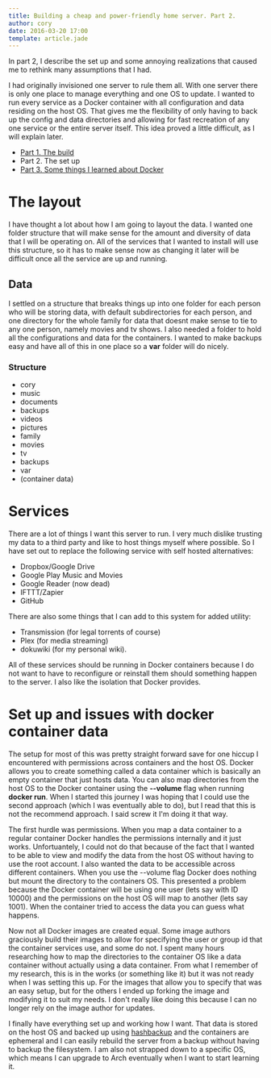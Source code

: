 ```yaml
---
title: Building a cheap and power-friendly home server. Part 2.
author: cory
date: 2016-03-20 17:00
template: article.jade
---
```


In part 2, I describe the set up and some annoying realizations that caused me to rethink many assumptions that I had.

I had originally invisioned one server to rule them all. With one server there is only one place to manage everything 
and one OS to update. I wanted to run every service as a Docker container with all configuration and data residing 
on the host OS. That gives me the flexibility of only having to back up the config and data directories and allowing 
for fast recreation of any one service or the entire server itself. This idea proved a little difficult, as I will 
explain later.

<span class="more"></span>

*  [Part 1. The build](../building-a-cheap-power-friendly-home-server-part1)
*  Part 2. The set up
*  [Part 3. Some things I learned about Docker](../building-a-cheap-power-friendly-home-server-part3)

# The layout

I have thought a lot about how I am going to layout the data. I wanted one folder structure that will make sense 
for the amount and diversity of data that I will be operating on. All of the services that I wanted to install 
will use this structure, so it has to make sense now as changing it later will be difficult once all the service 
are up and running.

## Data

I settled on a structure that breaks things up into one folder for each person who will be storing data, with 
default subdirectories for each person, and one directory for the whole family for data that doesnt make sense 
to tie to any one person, namely movies and tv shows. I also needed a folder to hold all the configurations and 
data for the containers. I wanted to make backups easy and have all of this in one place so a **var** folder 
will do nicely.

### Structure

*  cory
  *  music
  *  documents
  *  backups
  *  videos
  *  pictures
*  family
  *  movies
  *  tv
  *  backups
*  var
  *  (container data)

# Services

There are a lot of things I want this server to run. I very much dislike trusting my data to a third party and 
like to host things myself where possible. So I have set out to replace the following service with self hosted 
alternatives: 

*  Dropbox/Google Drive
*  Google Play Music and Movies
*  Google Reader (now dead)
*  IFTTT/Zapier
*  GitHub

There are also some things that I can add to this system for added utility:

*  Transmission (for legal torrents of course)
*  Plex (for media streaming)
*  dokuwiki (for my personal wiki).

All of these services should be running in Docker containers because I do not want to have to reconfigure or 
reinstall them should something happen to the server. I also like the isolation that Docker provides.

# Set up and issues with docker container data

The setup for most of this was pretty straight forward save for one hiccup I encountered with permissions across 
containers and the host OS. Docker allows you to create something called a data container which is basically an 
empty container that just hosts data. You can also map directories from the host OS to the Docker container 
using the **--volume** flag when running **docker run**. When I started this journey I was hoping that I could 
use the second approach (which I was eventually able to do), but I read that this is not the recommend approach. 
I said screw it I'm doing it that way.

The first hurdle was permissions. When you map a data container to a regular container Docker handles the permissions 
internally and it just works. Unfortuantely, I could not do that because of the fact that I wanted to be able to 
view and modify the data from the host OS without having to use the root account. I also wanted the data to be 
accessible across different containers. When you use the --volume flag Docker does nothing but mount the directory 
to the containers OS. This presented a problem because the Docker container will be using one user (lets say with ID 10000) 
and the permissions on the host OS will map to another (lets say 1001). When the container tried to access the data 
you can guess what happens.

Now not all Docker images are created equal. Some image authors graciously build their images to allow for specifying 
the user or group id that the container services use, and some do not. I spent many hours researching how to map the 
directories to the container OS like a data container without actually using a data container. From what I remember 
of my research, this is in the works (or something like it) but it was not ready when I was setting this up. For the 
images that allow you to specify that was an easy setup, but for the others I ended up forking the image and modifying 
it to suit my needs. I don't really like doing this because I can no longer rely on the image author for updates.

I finally have everything set up and working how I want. That data is stored on the host OS and backed up using 
[hashbackup](../using-hashbackup-with-b2) and the containers are ephemeral and I can easily rebuild the server 
from a backup without having to backup the filesystem. I am also not strapped down to a specific OS, which means 
I can upgrade to Arch eventually when I want to start learning it.